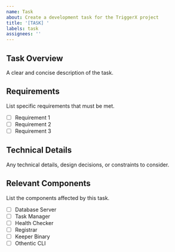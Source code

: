 ```yaml
---
name: Task
about: Create a development task for the TriggerX project
title: '[TASK] '
labels: task
assignees: ''
---
```


## Task Overview
A clear and concise description of the task.

## Requirements
List specific requirements that must be met.
- [ ] Requirement 1
- [ ] Requirement 2
- [ ] Requirement 3

## Technical Details
Any technical details, design decisions, or constraints to consider.

## Relevant Components
List the components affected by this task.
- [ ] Database Server
- [ ] Task Manager
- [ ] Health Checker
- [ ] Registrar
- [ ] Keeper Binary
- [ ] Othentic CLI